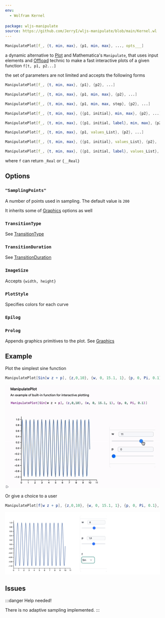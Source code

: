 ```yaml
---
env:
  - Wolfram Kernel

package: wljs-manipulate
source: https://github.com/JerryI/wljs-manipulate/blob/main/Kernel.wl
---
```

```mathematica
ManipulatePlot[f_, {t, min, max}, {p1, min, max}, ..., opts___]
```

a dynamic alternative to [Plot](frontend/Reference/Plotting%20Functions/Plot.md) and Mathematica's `Manipulate`, that uses input elements and [Offload](frontend/Reference/Interpreter/Offload.md) technic to make a fast interactive plots of a given function `f[t, p1, p2...]` 

the set of parameters are not limited and accepts the following forms

```mathematica
ManipulatePlot[f_, {t, min, max}, {p1}, {p2}, ...]
```

```mathematica
ManipulatePlot[f_, {t, min, max}, {p1, min, max}, {p2}, ...]
```

```mathematica
ManipulatePlot[f_, {t, min, max}, {p1, min, max, step}, {p2}, ...]
```

```mathematica
ManipulatePlot[f_, {t, min, max}, {{p1, initial}, min, max}, {p2}, ...]
```

```mathematica
ManipulatePlot[f_, {t, min, max}, {{p1, initial, label}, min, max}, {p2}, ...]
```

```mathematica
ManipulatePlot[f_, {t, min, max}, {p1, values_List}, {p2}, ...]
```

```mathematica
ManipulatePlot[f_, {t, min, max}, {{p1, initial}, values_List}, {p2}, ...]
```

```mathematica
ManipulatePlot[f_, {t, min, max}, {{p1, initial, label}, values_List}, {p2}, ...]
```

where `f` can return `_Real` or `{__Real}`

## Options
### `"SamplingPoints"`
A number of points used in sampling. The default value is `200`

It inherits some of [Graphics](frontend/Reference/Graphics/Graphics.md) options as well

### `TransitionType`
See [TransitionType](frontend/Reference/Graphics/TransitionType.md)

### `TransitionDuration`
See [TransitionDuration](frontend/Reference/Graphics/TransitionDuration.md)

### `ImageSize`
Accepts `{width, height}`

### `PlotStyle`
Specifies colors for each curve

### `Epilog`
### `Prolog`
Appends graphics primitives to the plot. See [Graphics](frontend/Reference/Graphics/Graphics.md)

## Example
Plot the simplest sine function

```mathematica
ManipulatePlot[Sin[w z + p], {z,0,10}, {w, 0, 15.1, 1}, {p, 0, Pi, 0.1}]
```

![](../../../Manipulate-ezgif.com-video-to-gif-converter.gif)

Or give a choice to a user

```mathematica
ManipulatePlot[f[w z + p], {z,0,10}, {w, 0, 15.1, 1}, {p, 0, Pi, 0.1}, {f, {Sin, Cos}}]
```

![](./../../../Screenshot%202024-11-30%20at%2010.15.02.png)

## Issues

:::danger
Help needed!

There is no adaptive sampling implemented.
:::